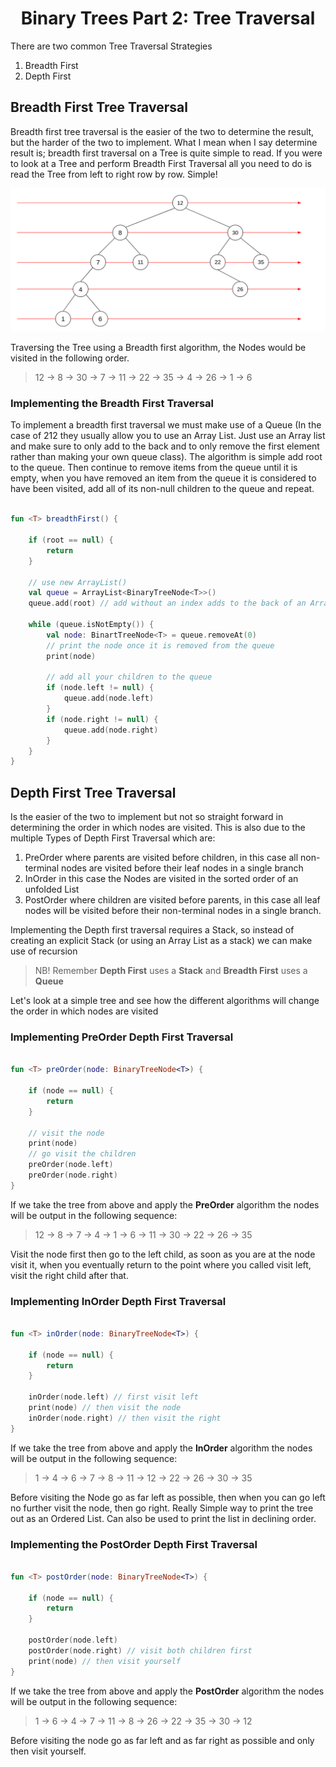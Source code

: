 <div align="center"><h1> Binary Trees Part 2: Tree Traversal </h1></div>

There are two common Tree Traversal Strategies

1. Breadth First
2. Depth First

## Breadth First Tree Traversal

Breadth first tree traversal is the easier of the two to determine the result, but the harder of the two to implement.
What I mean when I say determine result is; breadth first traversal on a Tree is quite simple to read. If you were to
look at a Tree and perform Breadth First Traversal all you need to do is read the Tree from left to right row by row.
Simple!

<img src="images/breadth_first.png" alt="breadth first">

Traversing the Tree using a Breadth first algorithm, the Nodes would be visited in the following order.

> 12 -> 8 -> 30 -> 7 -> 11 -> 22 -> 35 -> 4 -> 26 -> 1 -> 6

### Implementing the Breadth First Traversal

To implement a breadth first traversal we must make use of a Queue (In the case of 212 they usually allow you to use an
Array List. Just use an Array list and make sure to only add to the back and to only remove the first element rather
than making your own queue class). The algorithm is simple add root to the queue. Then continue to remove items from the
queue until it is empty, when you have removed an item from the queue it is considered to have been visited, add all of
its non-null children to the queue and repeat.

```kotlin

fun <T> breadthFirst() {

    if (root == null) {
        return
    }

    // use new ArrayList()
    val queue = ArrayList<BinaryTreeNode<T>>()
    queue.add(root) // add without an index adds to the back of an ArrayList just like the enqueue method 

    while (queue.isNotEmpty()) {
        val node: BinartTreeNode<T> = queue.removeAt(0)
        // print the node once it is removed from the queue
        print(node)

        // add all your children to the queue
        if (node.left != null) {
            queue.add(node.left)
        }
        if (node.right != null) {
            queue.add(node.right)
        }
    }
}

```

## Depth First Tree Traversal

Is the easier of the two to implement but not so straight forward in determining the order in which nodes are visited.
This is also due to the multiple Types of Depth First Traversal which are:

1. PreOrder where parents are visited before children, in this case all non-terminal nodes are visited before their leaf
   nodes in a single branch
2. InOrder in this case the Nodes are visited in the sorted order of an unfolded List
3. PostOrder where children are visited before parents, in this case all leaf nodes will be visited before their
   non-terminal nodes in a single branch.

Implementing the Depth first traversal requires a Stack, so instead of creating an explicit Stack (or using an Array
List as a stack) we can make use of recursion

> NB! Remember **Depth First** uses a **Stack** and **Breadth First** uses a **Queue**

Let's look at a simple tree and see how the different algorithms will change the order in which nodes are visited

### Implementing PreOrder Depth First Traversal

```kotlin

fun <T> preOrder(node: BinaryTreeNode<T>) {

    if (node == null) {
        return
    }

    // visit the node
    print(node)
    // go visit the children
    preOrder(node.left)
    preOrder(node.right)
}
```

If we take the tree from above and apply the **PreOrder** algorithm the nodes will be output in the following sequence:

> 12 -> 8 -> 7 -> 4 -> 1 -> 6 -> 11 -> 30 -> 22 -> 26 -> 35

Visit the node first then go to the left child, as soon as you are at the node visit it, when you eventually return to
the point where you called visit left, visit the right child after that.

### Implementing InOrder Depth First Traversal

```kotlin

fun <T> inOrder(node: BinaryTreeNode<T>) {

    if (node == null) {
        return
    }

    inOrder(node.left) // first visit left
    print(node) // then visit the node
    inOrder(node.right) // then visit the right
}
```

If we take the tree from above and apply the **InOrder** algorithm the nodes will be output in the following sequence:

> 1 -> 4 -> 6 -> 7 -> 8 -> 11 -> 12 -> 22 -> 26 -> 30 -> 35

Before visiting the Node go as far left as possible, then when you can go left no further visit the node, then go right.
Really Simple way to print the tree out as an Ordered List. Can also be used to print the list in declining order.

### Implementing the PostOrder Depth First Traversal

```kotlin

fun <T> postOrder(node: BinaryTreeNode<T>) {

    if (node == null) {
        return
    }

    postOrder(node.left)
    postOrder(node.right) // visit both children first
    print(node) // then visit yourself
}
```

If we take the tree from above and apply the **PostOrder** algorithm the nodes will be output in the following sequence:

> 1 -> 6 -> 4 -> 7 -> 11 -> 8 -> 26 -> 22 -> 35 -> 30 -> 12

Before visiting the node go as far left and as far right as possible and only then visit yourself. 
